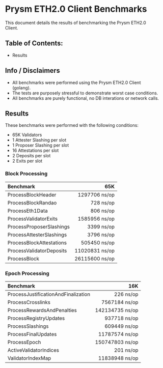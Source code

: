 # Prysm ETH2.0 Client Benchmarks

This document details the results of benchmarking the Prysm ETH2.0 Client.

## Table of Contents:

- Results

## Info / Disclaimers

- All benchmarks were performed using the Prysm ETH2.0 Client (golang).
- The tests are purposely stressful to demonstrate worst case conditions.
- All benchmarks are purely functional, no DB interations or network calls.

## Results

These benchmarks were performed with the following conditions:

- 65K Validators
- 1 Attester Slashing per slot
- 1 Proposer Slashing per slot
- 16 Attestations per slot
- 2 Deposits per slot
- 2 Exits per slot

### Block Processing

| Benchmark                |            65K |
| :----------------------- | -------------: |
| ProcessBlockHeader       |  1297706 ns/op |
| ProcessBlockRandao       |      728 ns/op |
| ProcessEth1Data          |      806 ns/op |
| ProcessValidatorExits    |  1585956 ns/op |
| ProcessProposerSlashings |     3399 ns/op |
| ProcessAttesterSlashings |     3796 ns/op |
| ProcessBlockAttestations |   505450 ns/op |
| ProcessValidatorDeposits | 11020831 ns/op |
| ProcessBlock             | 26115600 ns/op |

### Epoch Processing

| Benchmark                           |             16K |
| :---------------------------------- | --------------: |
| ProcessJustificationAndFinalization |       226 ns/op |
| ProcessCrosslinks                   |   7567184 ns/op |
| ProcessRewardsAndPenalties          | 142134735 ns/op |
| ProcessRegistryUpdates              |    937718 ns/op |
| ProcessSlashings                    |    609449 ns/op |
| ProcessFinalUpdates                 |  11787574 ns/op |
| ProcessEpoch                        | 150747803 ns/op |
| ActiveValidatorIndices              |       201 ns/op |
| ValidatorIndexMap                   |  11838948 ns/op |
